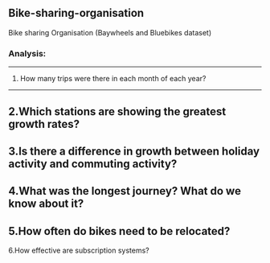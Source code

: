 ## Bike-sharing-organisation
Bike sharing Organisation (Baywheels and Bluebikes dataset)

### Analysis:
---
1. How many trips were there in each month of each year?
---
2.Which stations are showing the greatest growth rates?
---
3.Is there a difference in growth between holiday activity and commuting activity?
---
4.What was the longest journey? What do we know about it?
---
5.How often do bikes need to be relocated?
---
6.How effective are subscription systems?
